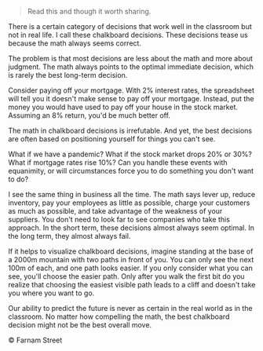 >Read this and though it worth sharing.

There is a certain category of decisions that work well in the classroom but not in real life. I call these chalkboard decisions. These decisions tease us because the math always seems correct. 

The problem is that most decisions are less about the math and more about judgment. The math always points to the optimal immediate decision, which is rarely the best long-term decision. 

Consider paying off your mortgage. With 2% interest rates, the spreadsheet will tell you it doesn't make sense to pay off your mortgage. Instead, put the money you would have used to pay off your house in the stock market. Assuming an 8% return, you'd be much better off. 

The math in chalkboard decisions is irrefutable. And yet, the best decisions are often based on positioning yourself for things you can't see. 

What if we have a pandemic? What if the stock market drops 20% or 30%? What if mortgage rates rise 10%? Can you handle these events with equanimity, or will circumstances force you to do something you don't want to do? 

I see the same thing in business all the time. The math says lever up, reduce inventory, pay your employees as little as possible, charge your customers as much as possible, and take advantage of the weakness of your suppliers. You don't need to look far to see companies who take this approach. In the short term, these decisions almost always seem optimal. In the long term, they almost always fail. 

If it helps to visualize chalkboard decisions, imagine standing at the base of a 2000m mountain with two paths in front of you. You can only see the next 100m of each, and one path looks easier. If you only consider what you can see, you'll choose the easier path. Only after you walk the first bit do you realize that choosing the easiest visible path leads to a cliff and doesn't take you where you want to go. 

Our ability to predict the future is never as certain in the real world as in the classroom. No matter how compelling the math, the best chalkboard decision might not be the best overall move.

© Farnam Street